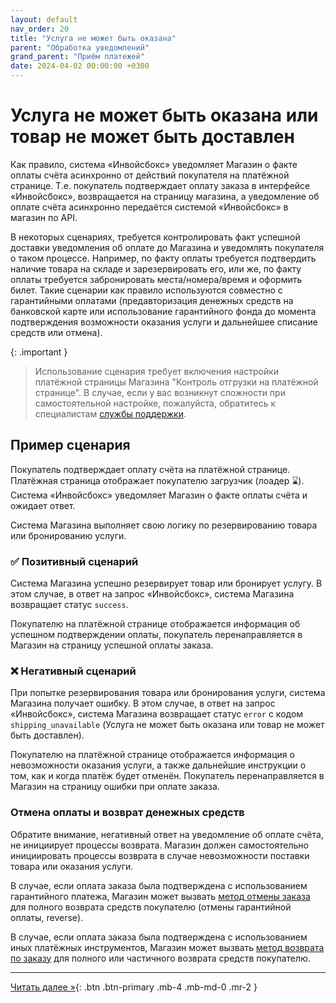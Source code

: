 ```yaml
---
layout: default
nav_order: 20
title: "Услуга не может быть оказана"
parent: "Обработка уведомлений"
grand_parent: "Приём платежей"
date: 2024-04-02 00:00:00 +0300
---
```


# Услуга не может быть оказана или товар не может быть доставлен

Как правило, система «Инвойсбокс» уведомляет Магазин о факте оплаты счёта асинхронно от действий
покупателя на платёжной странице. Т.е. покупатель подтверждает оплату заказа в интерфейсе «Инвойсбокс»,
возвращается на страницу магазина, а уведомление об оплате счёта асинхронно передаётся системой
«Инвойсбокс» в магазин по API.

В некоторых сценариях, требуется контролировать факт успешной доставки уведомления об оплате до
Магазина и уведомлять покупателя о таком процессе. Например, по факту оплаты требуется подтвердить
наличие товара на складе и зарезервировать его, или же, по факту оплаты требуется забронировать
места/номера/время и оформить билет. Такие сценарии как правило используются совместно с 
гарантийными оплатами (предавторизация денежных средств на банковской карте или использование
гарантийного фонда до момента подтверждения возможности оказания услуги и дальнейшее списание
средств или отмена).

{: .important }
> Использование сценария требует включения настройки платёжной страницы Магазина "Контроль отгрузки на
платёжной странице". В случае, если у вас возникнут сложности при самостоятельной настройке,
пожалуйста, обратитесь к специалистам [службы поддержки](https://www.invoicebox.ru/ru/contacts/feedback.html).

## Пример сценария

Покупатель подтверждает оплату счёта на платёжной странице. Платёжная страница отображает покупателю
загрузчик (лоадер ⌛). Система «Инвойсбокс» уведомляет Магазин о факте оплаты счёта и ожидает ответ.

Система Магазина выполняет свою логику по резервированию товара или бронированию услуги.

### ✅ Позитивный сценарий

Система Магазина успешно резервирует товар или бронирует услугу. В этом случае, в ответ на запрос
«Инвойсбокс», система Магазина возвращает статус `success`.

Покупателю на платёжной странице отображается информация об успешном подтверждении оплаты, покупатель
перенаправляется в Магазин на страницу успешной оплаты заказа.

### ❌ Негативный сценарий

При попытке резервирования товара или бронирования услуги, система Магазина получает ошибку. В
этом случае, в ответ на запрос «Инвойсбокс», система Магазина возвращает статус `error` с кодом
`shipping_unavailable` (Услуга не может быть оказана или товар не может быть доставлен).

Покупателю на платёжной странице отображается информация о невозможности оказания услуги, а также
дальнейшие инструкции о том, как и когда платёж будет отменён. Покупатель перенаправляется в Магазин
на страницу ошибки при оплате заказа.

### Отмена оплаты и возврат денежных средств

Обратите внимание, негативный ответ на уведомление об оплате счёта, не инициирует процессы возврата.
Магазин должен самостоятельно инициировать процессы возврата в случае невозможности поставки товара
или оказания услуги.

В случае, если оплата заказа была подтверждена с использованием гарантийного платежа, Магазин может
вызвать [метод отмены заказа](/docs/merchant/order/delete/) для полного возврата средств покупателю
(отмены гарантийной оплаты, reverse).

В случае, если оплата заказа была подтверждена с использованием иных платёжных инструментов, Магазин
может вызвать [метод возврата по заказу](/docs/merchant/refund) для полного или частичного возврата
средств покупателю.


---

[Читать далее &raquo;](/docs/dictionary){: .btn .btn-primary .mb-4 .mb-md-0 .mr-2 }
